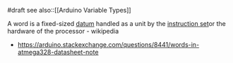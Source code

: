 #draft 
see also::[[Arduino Variable Types]]

A word is a fixed-sized [datum](https://en.m.wikipedia.org/wiki/Data_(computing) "Data (computing)") handled as a unit by the [instruction set](https://en.m.wikipedia.org/wiki/Instruction_set "Instruction set")or the hardware of the processor - wikipedia 

- https://arduino.stackexchange.com/questions/8441/words-in-atmega328-datasheet-note

